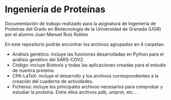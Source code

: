 # Ingeniería de Proteínas
Documentación de trabajo realizado para la asignatura de Ingeniería de Proteínas del Grado en Biotecnología de la Universidad de Granada (UGR) por el alumno Juan Manuel Ruiz Robles

En este repositorio podrás encontrar los archivos agrupados en 4 carpetas:
- Análisis genético: incluye las funciones desarrolladas en Python para el análisis genético del SARS-COV2.
- Código: incluye Biotools y todas las aplicaciones creadas para el estudio de nuestra proteína
- CPA-LaTeX: incluye el desarrollo y los archivos correspondientes a la creación del cuaderno de actividades.
- Ficheros: incluye los principales archivos necesarios para comprobar y estudiar la proteína. Entre ellos archivos pdb, uniprot, etc...
